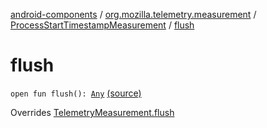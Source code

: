 [android-components](../../index.md) / [org.mozilla.telemetry.measurement](../index.md) / [ProcessStartTimestampMeasurement](index.md) / [flush](./flush.md)

# flush

`open fun flush(): `[`Any`](https://kotlinlang.org/api/latest/jvm/stdlib/kotlin/-any/index.html) [(source)](https://github.com/mozilla-mobile/android-components/blob/master/components/service/telemetry/src/main/java/org/mozilla/telemetry/measurement/ProcessStartTimestampMeasurement.java#L23)

Overrides [TelemetryMeasurement.flush](../-telemetry-measurement/flush.md)

